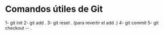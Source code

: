 # Comandos útiles de Git

1- git init
2- git add .
3- git reset . (para revertir el add .)
4- git commit
5- git checkout -- .